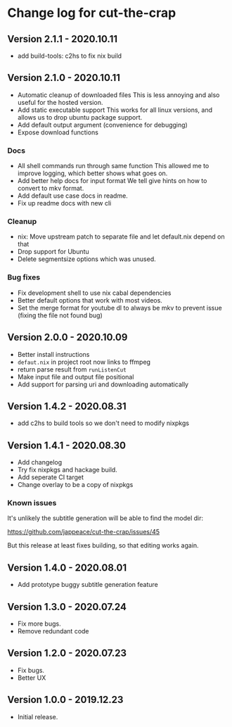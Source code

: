 # Change log for cut-the-crap

## Version 2.1.1 - 2020.10.11

+ add build-tools: c2hs to fix nix build

## Version 2.1.0 - 2020.10.11

+ Automatic cleanup of downloaded files
  This is less annoying and also useful for the hosted version.
+ Add static executable support
  This works for all linux versions, and allows us to drop ubuntu package support.
+ Add default output argument (convenience for debugging)
+ Expose download functions

### Docs

+ All shell commands run through same function
  This allowed me to improve logging, which better shows what goes on.
+ Add better help docs for input format
  We tell give hints on how to convert to mkv format.
+ Add default use case docs in readme.
+ Fix up readme docs with new cli

### Cleanup

+ nix: Move upstream patch to separate file and let default.nix depend on that
+ Drop support for Ubuntu
+ Delete segmentsize options which was unused.

### Bug fixes

+ Fix development shell to use nix cabal dependencies
+ Better default options that work with most videos.
+ Set the merge format for youtube dl to always be mkv to prevent issue (fixing the file not found bug)

## Version 2.0.0 - 2020.10.09

- Better install instructions
- `defaut.nix` in project root now links to ffmpeg
- return parse result from `runListenCut`
- Make input file and output file positional
- Add support for parsing uri and downloading automatically

## Version 1.4.2 - 2020.08.31
- add c2hs to build tools so we don't need to modify nixpkgs

## Version 1.4.1 - 2020.08.30
- Add changelog
- Try fix nixpkgs and hackage build.
- Add seperate CI target
- Change overlay to be a copy of nixpkgs

### Known issues

It's unlikely the subtitle generation
will be able to find the model dir:

https://github.com/jappeace/cut-the-crap/issues/45

But this release at least fixes building,
so that editing works again.

## Version 1.4.0 - 2020.08.01
- Add prototype buggy subtitle generation feature

## Version 1.3.0 - 2020.07.24
- Fix more bugs.
- Remove redundant code

## Version 1.2.0 - 2020.07.23
- Fix bugs.
- Better UX

## Version 1.0.0 - 2019.12.23 
- Initial release.

